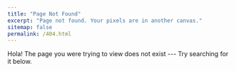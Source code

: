 ```yaml
---
title: "Page Not Found"
excerpt: "Page not found. Your pixels are in another canvas."
sitemap: false
permalink: /404.html
---
```


Hola! The page you were trying to view does not exist --- Try searching for it below.

<script type="text/javascript">
  var GOOG_FIXURL_LANG = 'en';
  var GOOG_FIXURL_SITE = '{{ site.url }}'
</script>
<script type="text/javascript"
  src="//linkhelp.clients.google.com/tbproxy/lh/wm/fixurl.js">
</script>
